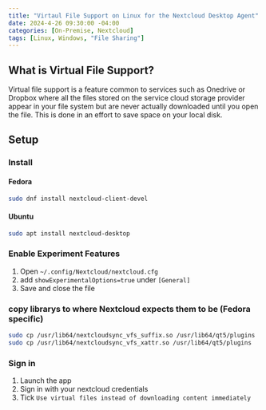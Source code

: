 ```yaml
---
title: "Virtaul File Support on Linux for the Nextcloud Desktop Agent"
date: 2024-4-26 09:30:00 -04:00
categories: [On-Premise, Nextcloud]
tags: [Linux, Windows, "File Sharing"]
---
```

## What is Virtual File Support?
Virtual file support is a feature common to services such as Onedrive or Dropbox where all the files stored on the service cloud storage provider appear in your file system but are never actually downloaded until you open the file. This is done in an effort to save space on your local disk.

## Setup
### Install
#### Fedora
```bash
sudo dnf install nextcloud-client-devel
```

#### Ubuntu
```bash
sudo apt install nextcloud-desktop
```

### Enable Experiment Features
1. Open `~/.config/Nextcloud/nextcloud.cfg`
2. add `showExperimentalOptions=true` under `[General]`
3. Save and close the file

### copy librarys to where Nextcloud expects them to be (Fedora specific)
```bash
sudo cp /usr/lib64/nextcloudsync_vfs_suffix.so /usr/lib64/qt5/plugins
sudo cp /usr/lib64/nextcloudsync_vfs_xattr.so /usr/lib64/qt5/plugins
```

### Sign in
1. Launch the app
2. Sign in with your nextcloud credentials
3. Tick `Use virtual files instead of downloading content immediately`